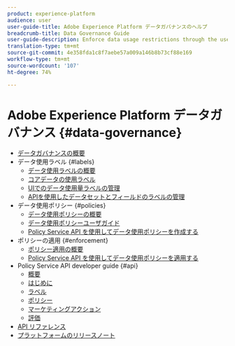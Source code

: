 ```yaml
---
product: experience-platform
audience: user
user-guide-title: Adobe Experience Platform データガバナンスのヘルプ
breadcrumb-title: Data Governance Guide
user-guide-description: Enforce data usage restrictions through the use of labels, marketing actions, and policies.
translation-type: tm+mt
source-git-commit: 4e358fda1c8f7aebe57a009a146b8b73cf88e169
workflow-type: tm+mt
source-wordcount: '107'
ht-degree: 74%

---
```



# Adobe Experience Platform データガバナンス {#data-governance}

* [データガバナンスの概要](home.md)
* データ使用ラベル {#labels}
   * [データ使用ラベルの概要](labels/overview.md)
   * [コアデータの使用ラベル](labels/reference.md)
   * [UIでのデータ使用量ラベルの管理](labels/user-guide.md)
   * [APIを使用したデータセットとフィールドのラベルの管理](labels/dataset-api.md)
* データ使用ポリシー {#policies}
   * [データ使用ポリシーの概要](policies/overview.md)
   * [データ使用ポリシーユーザガイド](policies/user-guide.md)
   * [Policy Service API を使用してデータ使用ポリシーを作成する](policies/create.md)
* ポリシーの適用 {#enforcement}
   * [ポリシー適用の概要](enforcement/overview.md)
   * [Policy Service API を使用してデータ使用ポリシーを適用する](enforcement/api-enforcement.md)
* Policy Service API developer guide {#api}
   * [概要](api/overview.md)
   * [はじめに](api/getting-started.md)
   * [ラベル](api/labels.md)
   * [ポリシー](api/policies.md)
   * [マーケティングアクション](api/marketing-actions.md)
   * [評価](api/evaluation.md)
* [API リファレンス](https://www.adobe.io/apis/experienceplatform/home/api-reference.html#!acpdr/swagger-specs/dule-policy-service.yaml)
* [プラットフォームのリリースノート](https://docs.adobe.com/content/help/ja-JP/experience-platform/release-notes/latest.html)